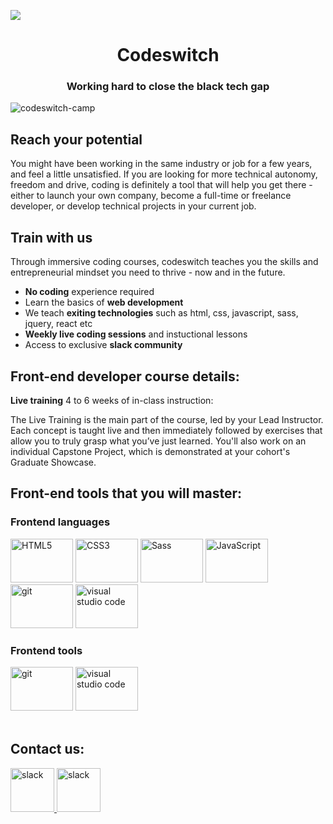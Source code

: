 

<!--
**codeswitch-camp/codeswitch-camp** is a ✨ _special_ ✨ repository because its `README.md` (this file) appears on your GitHub profile.
-->
![](https://blog.newrelic.com/wp-content/uploads/good-programmer-banner-final.jpg)
<h1 align="center">Codeswitch</h1>

<h3 align="center">Working hard to close the black tech gap</h3>

<p align="left">
	<img
		src="https://komarev.com/ghpvc/?username=codeswitch-camp&label=Profile%20views&color=0e75b6&style=flat"
		alt="codeswitch-camp"
	/>
</p>

## Reach your potential

You might have been working in the same industry or job for a few years, and feel a little unsatisfied. If you are looking for more technical autonomy, freedom and drive, coding is definitely a tool that will help you get there - either to launch your own company, become a full-time or freelance developer, or develop technical projects in your current job.

## Train with us

Through immersive coding courses, codeswitch teaches you the skills and entrepreneurial mindset you need to thrive - now and in the future.
- **No coding** experience required
- Learn the basics of **web development**
- We teach **exiting technologies** such as html, css, javascript, sass, jquery, react etc
- **Weekly live coding sessions** and instuctional lessons
- Access to exclusive **slack community**

## Front-end developer course details:

**Live training**
4 to 6 weeks of in-class instruction:

The Live Training is the main part of the course, led by your Lead Instructor. Each concept is taught live and then immediately followed by exercises that allow you to truly grasp what you’ve just learned. You'll also work on an individual Capstone Project, which is demonstrated at your cohort's Graduate Showcase.

## Front-end tools that you will master:

<h3 align="left">Frontend languages</h3>

  <div>
	<img
		src="https://profilinator.rishav.dev/skills-assets/html5-original-wordmark.svg"
		alt="HTML5"
		height="70"
		width="100"
	/>
	<img
		src="https://profilinator.rishav.dev/skills-assets/css3-original-wordmark.svg"
		alt="CSS3"
		height="70"
		width="100"
	/>
	<img
		src="https://profilinator.rishav.dev/skills-assets/sass-original.svg"
		alt="Sass"
		height="70"
		width="100"
	/>
	<img
		src="https://profilinator.rishav.dev/skills-assets/javascript-original.svg"
		alt="JavaScript"
		height="70"
		width="100"
	/>
	<img
		src="https://www.vectorlogo.zone/logos/git-scm/git-scm-icon.svg"
		alt="git"
		height="70"
		width="100"
	/>
	<img
		src="https://cdn.worldvectorlogo.com/logos/visual-studio-code-1.svg"
		alt="visual studio code"
		height="70"
		width="100"
	/>
</div>
    
<h3 align="left">Frontend tools</h3>

<div>
	<img
		src="https://www.vectorlogo.zone/logos/git-scm/git-scm-icon.svg"
		alt="git"
		height="70"
		width="100"
	/>
	<img
		src="https://cdn.worldvectorlogo.com/logos/visual-studio-code-1.svg"
		alt="visual studio code"
		height="70"
		width="100"
	/>
</div>

<br />

## Contact us:

 <div align="left">
	<a href="https://getbootstrap.com" target="_blank">
	    <img
	      src="https://cdn.mos.cms.futurecdn.net/SDDw7CnuoUGax6x9mTo7dd.jpg"
	      alt="slack"
	      height="70"
	    />
	</a>
	<a href="https://getbootstrap.com" target="_blank">
	    <img
	      src="https://protonmail.com/images/stripeLogo.png"
	      alt="slack"
	      height="70"
	    />
	</a>
  </div>


<!--
<p>
	<img
		align="left"
		src="https://github-readme-stats.vercel.app/api/top-langs?username=codeswitch-camp&show_icons=true&locale=en&layout=compact"
		alt="codeswitch-camp"
	/>
</p>
<p>
	&nbsp;<img
		align="center"
		src="https://github-readme-stats.vercel.app/api?username=codeswitch-camp&show_icons=true&locale=en"
		alt="codeswitch-camp"
	/>
</p>
<p>
	<img
		align="center"
		src="https://github-readme-streak-stats.herokuapp.com/?user=codeswitch-camp&"
		alt="codeswitch-camp"
	/>
</p>
-->

